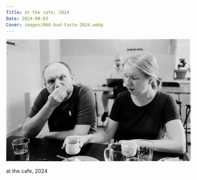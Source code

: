 ```yaml
---
Title: at the cafe, 2024
Date: 2024-09-03
Cover: images/068-bad-taste-2024.webp
---
```


![at the cafe, 2024](images/068-bad-taste-2024@2x.webp)

at the cafe, 2024
